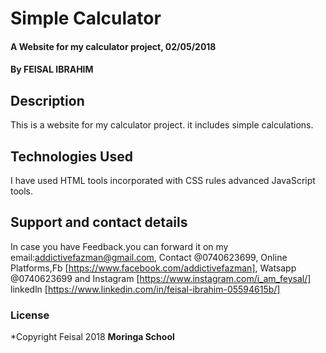 # Simple Calculator
#### A Website for my calculator project, 02/05/2018
#### By **FEISAL IBRAHIM**
## Description
This is a website for my calculator project. it includes simple calculations.
## Technologies Used
I have used HTML tools incorporated with CSS rules advanced JavaScript tools.
## Support and contact details
In case you have Feedback.you can forward it on my email:addictivefazman@gmail.com,
Contact @0740623699,
Online Platforms,Fb [https://www.facebook.com/addictivefazman],
                Watsapp @0740623699 and
                Instagram [https://www.instagram.com/i_am_feysal/]
                linkedln [https://www.linkedin.com/in/feisal-ibrahim-05594615b/]

### License
*Copyright Feisal 2018 **Moringa School**
